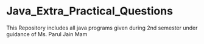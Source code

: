 # Java_Extra_Practical_Questions
This Repository includes all java programs given during 2nd semester under guidance of Ms. Parul Jain Mam
